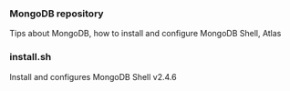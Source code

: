 ###   MongoDB repository


Tips about MongoDB, how to install and configure MongoDB Shell, Atlas

### install.sh
Install and configures MongoDB Shell v2.4.6
